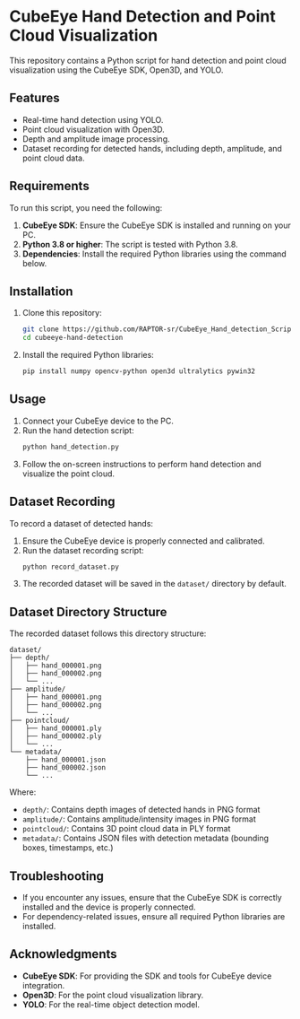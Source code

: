 # CubeEye Hand Detection and Point Cloud Visualization

This repository contains a Python script for hand detection and point cloud visualization using the CubeEye SDK, Open3D, and YOLO.

## Features

- Real-time hand detection using YOLO.
- Point cloud visualization with Open3D.
- Depth and amplitude image processing.
- Dataset recording for detected hands, including depth, amplitude, and point cloud data.

## Requirements

To run this script, you need the following:

1. **CubeEye SDK**: Ensure the CubeEye SDK is installed and running on your PC.
2. **Python 3.8 or higher**: The script is tested with Python 3.8.
3. **Dependencies**: Install the required Python libraries using the command below.

## Installation

1. Clone this repository:
   ```bash
   git clone https://github.com/RAPTOR-sr/CubeEye_Hand_detection_Script
   cd cubeeye-hand-detection
   ```
2. Install the required Python libraries:
   ```bash
   pip install numpy opencv-python open3d ultralytics pywin32
   ```

## Usage

1. Connect your CubeEye device to the PC.
2. Run the hand detection script:
   ```bash
   python hand_detection.py
   ```
3. Follow the on-screen instructions to perform hand detection and visualize the point cloud.

## Dataset Recording

To record a dataset of detected hands:

1. Ensure the CubeEye device is properly connected and calibrated.
2. Run the dataset recording script:
   ```bash
   python record_dataset.py
   ```
3. The recorded dataset will be saved in the `dataset/` directory by default.

## Dataset Directory Structure

The recorded dataset follows this directory structure:

```
dataset/
├── depth/
│   ├── hand_000001.png
│   ├── hand_000002.png
│   └── ...
├── amplitude/
│   ├── hand_000001.png
│   ├── hand_000002.png
│   └── ...
├── pointcloud/
│   ├── hand_000001.ply
│   ├── hand_000002.ply
│   └── ...
└── metadata/
    ├── hand_000001.json
    ├── hand_000002.json
    └── ...
```

Where:
- `depth/`: Contains depth images of detected hands in PNG format
- `amplitude/`: Contains amplitude/intensity images in PNG format
- `pointcloud/`: Contains 3D point cloud data in PLY format
- `metadata/`: Contains JSON files with detection metadata (bounding boxes, timestamps, etc.)

## Troubleshooting

- If you encounter any issues, ensure that the CubeEye SDK is correctly installed and the device is properly connected.
- For dependency-related issues, ensure all required Python libraries are installed.

## Acknowledgments

- **CubeEye SDK**: For providing the SDK and tools for CubeEye device integration.
- **Open3D**: For the point cloud visualization library.
- **YOLO**: For the real-time object detection model.

